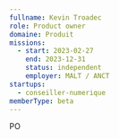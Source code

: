 ```yaml
---
fullname: Kevin Troadec
role: Product owner
domaine: Produit
missions:
  - start: 2023-02-27
    end: 2023-12-31
    status: independent
    employer: MALT / ANCT
startups:
  - conseiller-numerique
memberType: beta
---
```


PO 
